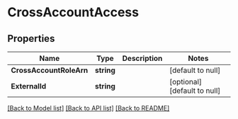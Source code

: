 # CrossAccountAccess

## Properties
Name | Type | Description | Notes
------------ | ------------- | ------------- | -------------
**CrossAccountRoleArn** | **string** |  | [default to null]
**ExternalId** | **string** |  | [optional] [default to null]

[[Back to Model list]](../README.md#documentation-for-models) [[Back to API list]](../README.md#documentation-for-api-endpoints) [[Back to README]](../README.md)


